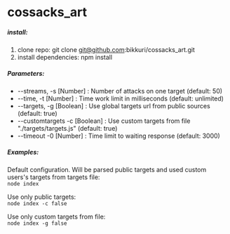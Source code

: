 # cossacks_art

##### install:
1. clone repo: git clone git@github.com:bikkuri/cossacks_art.git
2. install dependencies: npm install

##### Parameters:
* --streams, -s [Number] : Number of attacks on one target (default: 50)
* --time, -t [Number] : Time work limit in milliseconds (default: unlimited)
* --targets, -g [Boolean] : Use global targets url from public sources (default: true)
* --customtargets -c [Boolean] : Use custom targets from file "./targets/targets.js" (default: true)
* --timeout -0 [Number] : Time limit to waiting response (default: 3000)

##### Examples:
Default configuration. Will be parsed public targets and used custom users's targets from targets file:  
`node index`

Use only public targets:  
`node index -c false`

Use only custom targets from file:  
`node index -g false`